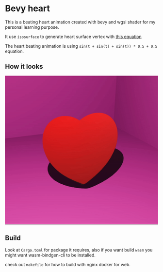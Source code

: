 # Bevy heart

This is a beating heart animation created with bevy and wgsl shader for my personal learning purpose.

It use `isosurface` to generate heart surface vertex with [this equation](https://www.wolframalpha.com/input/?i=Taubin%27s+heart+surface+Cartesian+equation)

The heart beating animation is using `sin(t + sin(t) + sin(t)) * 0.5 + 0.5` equation.

## How it looks

![til](./heart.gif)

## Build

Look at `Cargo.toml` for package it requires, also if you want build `wasm` you might want wasm-bindgen-cli to be installed.

check out `makefile` for how to build with nginx docker for web.

